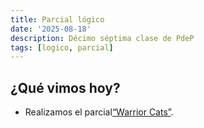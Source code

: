 ```yaml
---
title: Parcial lógico
date: '2025-08-18'
description: Décimo séptima clase de PdeP
tags: [logico, parcial]
---
```


## ¿Qué vimos hoy? 
- Realizamos el parcial[“Warrior Cats”](https://docs.google.com/document/d/178HNA6JXU5QPD7X2x6eSQ1zbXP__OM2y2Y76rLpOtQA/edit?usp=sharing).


